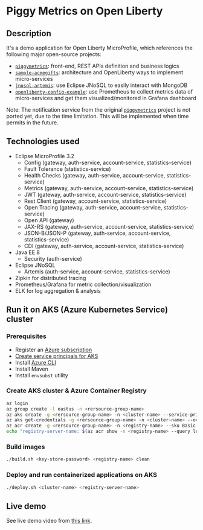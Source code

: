 # Piggy Metrics on Open Liberty

## Description

It's a demo application for Open Liberty MicroProfile, which references the following major open-source projects:

- [`piggymetrics`](https://github.com/sqshq/piggymetrics): front-end, REST APIs definition and business logics 
- [`sample-acmegifts`](https://github.com/OpenLiberty/sample-acmegifts): architecture and OpenLiberty ways to implement micro-services
- [`jnosql-artemis`](https://github.com/eugenp/tutorials/tree/master/persistence-modules/jnosql/jnosql-artemis): use Eclipse JNoSQL to easily interact with MongoDB
- [`openliberty-config-example`](https://github.com/sdaschner/openliberty-config-example/tree/prometheus-k8s): use Prometheus to collect metrics data of micro-services and get them visualized/monitored in Grafana dashboard

Note: The notification service from the original [`piggymetrics`](https://github.com/sqshq/piggymetrics) project is not ported yet, due to the time limitation. This will be implemented when time permits in the future.

## Technologies used

- Eclipse MicroProfile 3.2
  - Config (gateway, auth-service, account-service, statistics-service)
  - Fault Tolerance (statistics-service)
  - Health Checks (gateway, auth-service, account-service, statistics-service)
  - Metrics (gateway, auth-service, account-service, statistics-service)
  - JWT (gateway, auth-service, account-service, statistics-service)
  - Rest Client (gateway, account-service, statistics-service)
  - Open Tracing (gateway, auth-service, account-service, statistics-service)
  - Open API (gateway)
  - JAX-RS (gateway, auth-service, account-service, statistics-service)
  - JSON-B/JSON-P (gateway, auth-service, account-service, statistics-service)
  - CDI (gateway, auth-service, account-service, statistics-service)
- Java EE 8
  - Security (auth-service)
- Eclipse JNoSQL
  - Artemis (auth-service, account-service, statistics-service)
- Zipkin for distributed tracing
- Prometheus/Grafana for metric collection/visualization
- ELK for log aggregation & analysis

## Run it on AKS (Azure Kubernetes Service) cluster

### Prerequisites

- Register an [Azure subscription](https://azure.microsoft.com/)
- [Create service principals for AKS](https://docs.microsoft.com/azure/aks/kubernetes-service-principal#manually-create-a-service-principal)
- Install [Azure CLI](https://docs.microsoft.com/cli/azure/install-azure-cli?view=azure-cli-latest)
- Install Maven
- Install `envsubst` utility

### Create AKS cluster & Azure Container Registry

```bash
az login
az group create -l eastus -n <rersource-group-name>
az aks create -g <rersource-group-name> -n <cluster-name> --service-principal <service-principal-id> --client-secret <client-secret>
az aks get-credentials -g <rersource-group-name> -n <cluster-name> --overwrite-existing
az acr create -g <rersource-group-name> -n <registry-name> --sku Basic --admin-enabled
echo "registry-server-name: $(az acr show -n <registry-name> --query loginServer | tr -d '"')"
```

### Build images

```bash
./build.sh <key-store-password> <registry-name> clean
```

### Deploy and run containerized applications on AKS

```bash
./deploy.sh <cluster-name> <registry-server-name>
```

## Live demo

See live demo video from [this link](./media/PiggyMetrics_on_Open_Liberty.mp4).
